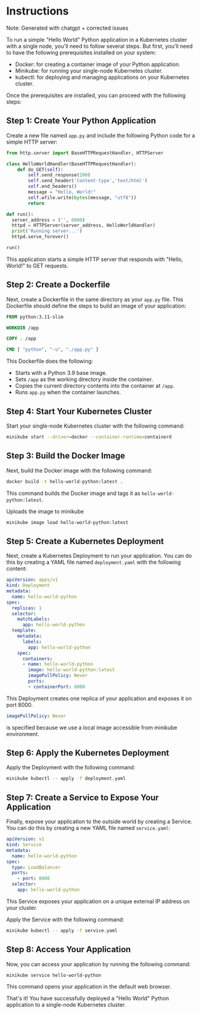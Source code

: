 # Instructions

Note: Generated with chatgpt + corrected issues

To run a simple "Hello World" Python application in a Kubernetes cluster with a single node, you'll need to follow several steps. But first, you'll need to have the following prerequisites installed on your system:

- Docker: for creating a container image of your Python application.
- Minikube: for running your single-node Kubernetes cluster.
- kubectl: for deploying and managing applications on your Kubernetes cluster.

Once the prerequisites are installed, you can proceed with the following steps:

## Step 1: Create Your Python Application

Create a new file named `app.py` and include the following Python code for a simple HTTP server:

```python
from http.server import BaseHTTPRequestHandler, HTTPServer

class HelloWorldHandler(BaseHTTPRequestHandler):
    def do_GET(self):
        self.send_response(200)
        self.send_header('Content-type','text/html')
        self.end_headers()
        message = "Hello, World!"
        self.wfile.write(bytes(message, "utf8"))
        return

def run():
  server_address = ('', 8000)
  httpd = HTTPServer(server_address, HelloWorldHandler)
  print('Running server...')
  httpd.serve_forever()

run()
```

This application starts a simple HTTP server that responds with "Hello, World!" to GET requests.

## Step 2: Create a Dockerfile

Next, create a Dockerfile in the same directory as your `app.py` file. This Dockerfile should define the steps to build an image of your application:

```Dockerfile
FROM python:3.11-slim

WORKDIR /app

COPY . /app

CMD [ "python", "-u", "./app.py" ]
```

This Dockerfile does the following:

- Starts with a Python 3.9 base image.
- Sets `/app` as the working directory inside the container.
- Copies the current directory contents into the container at `/app`.
- Runs `app.py` when the container launches.

## Step 4: Start Your Kubernetes Cluster

Start your single-node Kubernetes cluster with the following command:

```bash
minikube start --driver=docker --container-runtime=containerd
```

## Step 3: Build the Docker Image

Next, build the Docker image with the following command:

```bash
docker build -t hello-world-python:latest .
```

This command builds the Docker image and tags it as `hello-world-python:latest`.

Uploads the image to minikube

```sh
minikube image load hello-world-python:latest
```

## Step 5: Create a Kubernetes Deployment

Next, create a Kubernetes Deployment to run your application. You can do this by creating a YAML file named `deployment.yaml` with the following content:

```yaml
apiVersion: apps/v1
kind: Deployment
metadata:
  name: hello-world-python
spec:
  replicas: 1
  selector:
    matchLabels:
      app: hello-world-python
  template:
    metadata:
      labels:
        app: hello-world-python
    spec:
      containers:
      - name: hello-world-python
        image: hello-world-python:latest
        imagePullPolicy: Never
        ports:
        - containerPort: 8000
```

This Deployment creates one replica of your application and exposes it on port 8000.

```yaml
imagePullPolicy: Never
```

is specified because we use a local image accessible from minikube environment.

## Step 6: Apply the Kubernetes Deployment

Apply the Deployment with the following command:

```bash
minikube kubectl -- apply -f deployment.yaml
```

## Step 7: Create a Service to Expose Your Application

Finally, expose your application to the outside world by creating a Service. You can do this by creating a new YAML file named `service.yaml`:

```yaml
apiVersion: v1
kind: Service
metadata:
  name: hello-world-python
spec:
  type: LoadBalancer
  ports:
    - port: 8000
  selector:
    app: hello-world-python
```

This Service exposes your application on a unique external IP address on your cluster.

Apply the Service with the following command:

```bash
minikube kubectl -- apply -f service.yaml
```

## Step 8: Access Your Application

Now, you can access your application by running the following command:

```bash
minikube service hello-world-python
```

This command opens your application in the default web browser.

That's it! You have successfully deployed a "Hello World" Python application to a single-node Kubernetes cluster.

